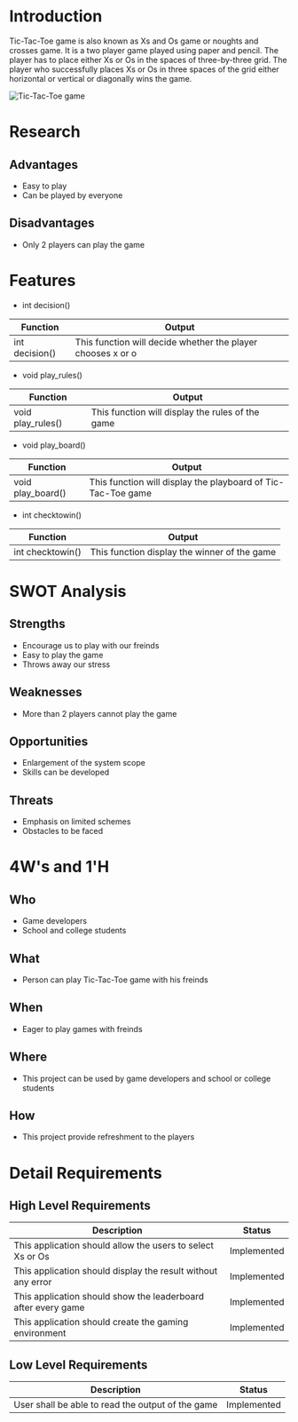 # Introduction
Tic-Tac-Toe game is also known as Xs and Os game or noughts and crosses game. It is a two player game played using paper and pencil. The player has to place either Xs or Os in the spaces of three-by-three grid. The player who successfully places Xs or Os in three spaces of the grid either horizontal or vertical or diagonally wins the game. 



![Tic-Tac-Toe game](https://play-lh.googleusercontent.com/zPxLgj5nvl20ahJV7aFC6S5mD8kii5CEEDj25j1P9CYAfXL9sdDuO-8eES0r4DhJHrU)
# Research
## Advantages
* Easy to play 
* Can be played by everyone
## Disadvantages
* Only 2 players can play the game

# Features
* int decision()

| Function | Output |
| --- | --- |
| int decision() | This function will decide whether the player chooses x or o |
* void play_rules()

| Function | Output |
| --- | --- |
| void play_rules() | This function will display the rules of the game |
* void play_board()

| Function | Output |
| --- | --- |
| void play_board() | This function will display the playboard of Tic-Tac-Toe game |
* int checktowin()
 
 | Function | Output |
| --- | --- |
| int checktowin() | This function display the winner of the game |
 # SWOT Analysis
 ## Strengths
 * Encourage us to play with our freinds
 * Easy to play the game
 * Throws away our stress
 ## Weaknesses
 * More than 2 players cannot play the game
 ## Opportunities
 * Enlargement of the system scope
 * Skills can be developed
 ## Threats
 * Emphasis on limited schemes
 * Obstacles to be faced 
 # 4W&#39;s and 1&#39;H
 ## Who
 * Game developers
 * School and college students
 ## What
 * Person can play Tic-Tac-Toe game with his freinds
 ## When
 * Eager to play games with freinds
 ## Where
 * This project can be used by game developers and school or college students
 ## How
 * This project provide refreshment to the players
 # Detail Requirements
 ## High Level Requirements
 | Description | Status |
| --- | --- |
| This application should allow the users to select Xs or Os | Implemented |
| This application should display the result without any error | Implemented |
|This application should show the leaderboard after every game| Implemented |
| This application should create the gaming environment | Implemented |
## Low Level Requirements
| Description | Status |
| --- | --- |
| 	User shall be able to read the output of the game | Implemented |


